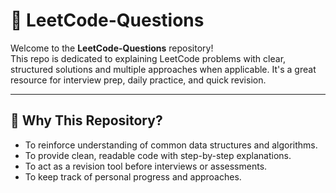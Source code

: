 # 📘 LeetCode-Questions

Welcome to the **LeetCode-Questions** repository!  
This repo is dedicated to explaining LeetCode problems with clear, structured solutions and multiple approaches when applicable. It's a great resource for interview prep, daily practice, and quick revision.

---

## 🧠 Why This Repository?

- To reinforce understanding of common data structures and algorithms.
- To provide clean, readable code with step-by-step explanations.
- To act as a revision tool before interviews or assessments.
- To keep track of personal progress and approaches.
